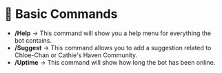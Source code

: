 # 📃 Basic Commands

- **/Help** -> This command will show you a help menu for everything the bot contains.
- **/Suggest** -> This command allows you to add a suggestion related to Chloe-Chan or Cathie's Haven Community.
- **/Uptime** -> This command will show how long the bot has been online.